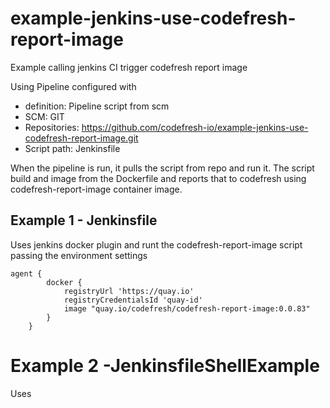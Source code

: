 # example-jenkins-use-codefresh-report-image
Example calling jenkins CI trigger codefresh report image

Using Pipeline configured with 
* definition: Pipeline script from scm
* SCM: GIT
* Repositories: https://github.com/codefresh-io/example-jenkins-use-codefresh-report-image.git
* Script path: Jenkinsfile

When the pipeline is run, it pulls the script from repo and run it. 
The script build and image from the Dockerfile and reports that to codefresh using codefresh-report-image container image.


## Example 1  - Jenkinsfile
Uses jenkins docker plugin and runt the codefresh-report-image script passing the environment settings
```
agent {
        docker { 
            registryUrl 'https://quay.io'
            registryCredentialsId 'quay-id'
            image "quay.io/codefresh/codefresh-report-image:0.0.83"
        }
    }
```


# Example 2 -JenkinsfileShellExample
Uses
